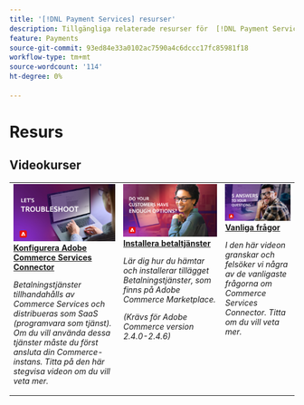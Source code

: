 ```yaml
---
title: '[!DNL Payment Services] resurser'
description: Tillgängliga relaterade resurser för  [!DNL Payment Services] releaser.
feature: Payments
source-git-commit: 93ed84e33a0102ac7590a4c6dccc17fc85981f18
workflow-type: tm+mt
source-wordcount: '114'
ht-degree: 0%

---
```



# Resurs

## Videokurser

<table style="table-layout:fixed">
<td valign="top">
   <div>
      <a href="https://video.tv.adobe.com/v/3425958">
      <img alt="Betalningstjänster" src="assets/troubleshoot.jpg">
      <strong>Konfigurera Adobe Commerce Services Connector </strong>
      </a>
   </div>
   <p>
      <em>Betalningstjänster tillhandahålls av Commerce Services och distribueras som SaaS (programvara som tjänst). Om du vill använda dessa tjänster måste du först ansluta din Commerce-instans. Titta på den här stegvisa videon om du vill veta mer.</em>
   </p>
</td>
<td valign="top">
   <div>
      <a href="https://video.tv.adobe.com/v/3425957">
      <img alt="Konfigurera din lösning" src="assets/options.jpg">
      <strong>Installera betaltjänster</strong>
      </a>
   </div>
   <p>
      <em>Lär dig hur du hämtar och installerar tillägget Betalningstjänster, som finns på Adobe Commerce Marketplace.

(Krävs för Adobe Commerce version 2.4.0-2.4.6)</em>
</p>
</td>
<td valign="top">
   <div>
      <a href="https://video.tv.adobe.com/v/3425959">
      <img alt="Rapporter och transaktioner" src="assets/5-answers.jpg">
      <strong>Vanliga frågor </strong>
      </a>
   </div>
   <p>
      <em>I den här videon granskar och felsöker vi några av de vanligaste frågorna om Commerce Services Connector. Titta om du vill veta mer.</em>
   </p>
</td>
</table>
